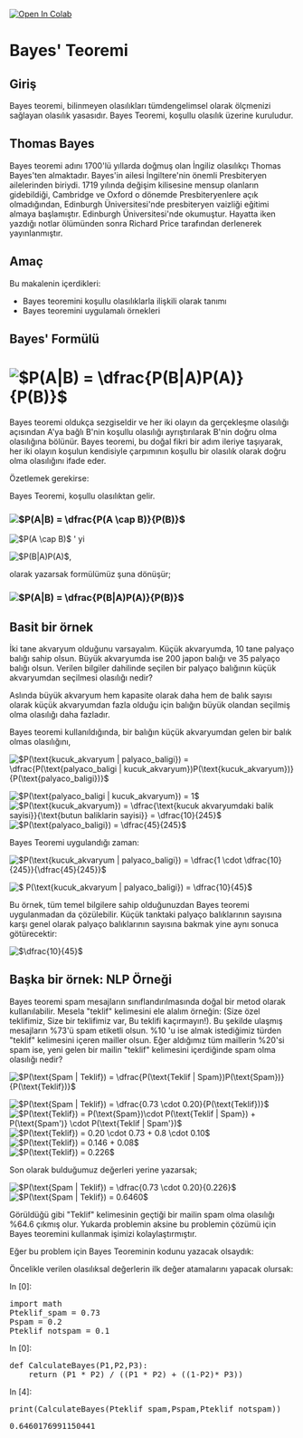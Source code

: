 <div id="notebook" class="js-html">
<div class="cell border-box-sizing text_cell rendered">
<div class="prompt input_prompt">
</div>
<div class="inner_cell">
<div class="text_cell_render border-box-sizing rendered_html">
<p><a href="https://colab.research.google.com/github/aydincagatay/Probability-for-discrete-random-variable/blob/master/BayesTeoremiv2.ipynb" target="_parent"><img src="https://camo.githubusercontent.com/52feade06f2fecbf006889a904d221e6a730c194/68747470733a2f2f636f6c61622e72657365617263682e676f6f676c652e636f6d2f6173736574732f636f6c61622d62616467652e737667" alt="Open In Colab" data-canonical-src="https://colab.research.google.com/assets/colab-badge.svg"></a></p>

</div>
</div>
</div>
<div class="cell border-box-sizing text_cell rendered">
<div class="prompt input_prompt">
</div>
<div class="inner_cell">
<div class="text_cell_render border-box-sizing rendered_html">
<h1>Bayes' Teoremi<a class="anchor-link" href="#Bayes'-Teoremi"></a>
</h1>
<h2>Giriş<a class="anchor-link" href="#Giri%C5%9F"></a>
</h2>
<p>Bayes teoremi, bilinmeyen olasılıkları tümdengelimsel olarak ölçmenizi sağlayan  olasılık yasasıdır. Bayes Teoremi, koşullu olasılık üzerine kuruludur.</p>
<h2>Thomas Bayes<a class="anchor-link" href="#Thomas-Bayes"></a>
</h2>
<p>Bayes teoremi adını 1700'lü yıllarda doğmuş olan İngiliz olasılıkçı Thomas Bayes'ten almaktadır. Bayes'in ailesi İngiltere'nin önemli Presbiteryen ailelerinden biriydi. 1719 yılında değişim kilisesine mensup olanların gidebildiği, Cambridge ve Oxford o dönemde Presbiteryenlere açık olmadığından, Edinburgh Üniversitesi'nde presbiteryen vaizliği eğitimi almaya başlamıştır.  Edinburgh Üniversitesi'nde okumuştur. Hayatta iken yazdığı notlar ölümünden sonra Richard Price tarafından derlenerek yayınlanmıştır.</p>
<h2>Amaç<a class="anchor-link" href="#Ama%C3%A7"></a>
</h2>
<p>Bu makalenin içerdikleri:</p>
<ul>
<li>Bayes teoremini koşullu olasılıklarla ilişkili olarak tanımı </li>
<li>Bayes teoremini uygulamalı örnekleri</li>
</ul>
<h2>Bayes' Formülü<a class="anchor-link" href="#Bayes'-Form%C3%BCl%C3%BC"></a>
</h2>
<h1>
<img class="math math-inline" alt="$P(A|B) = \dfrac{P(B|A)P(A)}{P(B)}$" src="https://render.githubusercontent.com/render/math?math=P%28A%7CB%29%20%3D%20%5Cdfrac%7BP%28B%7CA%29P%28A%29%7D%7BP%28B%29%7D&amp;mode=inline"><a class="anchor-link" href="#%24P(A%7CB)-=-%5Cdfrac%7BP(B%7CA)P(A)%7D%7BP(B)%7D%24"></a>
</h1>
<p>Bayes teoremi oldukça sezgiseldir ve her iki olayın da gerçekleşme olasılığı açısından A'ya bağlı B'nin koşullu olasılığı ayrıştırılarak B'nin doğru olma olasılığına bölünür. Bayes teoremi, bu doğal fikri bir adım ileriye taşıyarak, her iki olayın koşulun kendisiyle çarpımının koşullu bir olasılık olarak doğru olma olasılığını ifade eder.</p>
<p>Özetlemek gerekirse:</p>
<p>Bayes Teoremi, koşullu olasılıktan gelir.</p>
<h3>
<img class="math math-inline" alt="$P(A|B) = \dfrac{P(A \cap B)}{P(B)}$" src="https://render.githubusercontent.com/render/math?math=P%28A%7CB%29%20%3D%20%5Cdfrac%7BP%28A%20%5Ccap%20B%29%7D%7BP%28B%29%7D&amp;mode=inline"><a class="anchor-link" href="#%24P(A%7CB)-=-%5Cdfrac%7BP(A-%5Ccap-B)%7D%7BP(B)%7D%24"></a>
</h3>
<p><img class="math math-inline" alt="$P(A \cap B)$" src="https://render.githubusercontent.com/render/math?math=P%28A%20%5Ccap%20B%29&amp;mode=inline"> ' yi</p>
<p><img class="math math-inline" alt="$P(B|A)P(A)$" src="https://render.githubusercontent.com/render/math?math=P%28B%7CA%29P%28A%29&amp;mode=inline">,</p>
<p>olarak yazarsak formülümüz şuna dönüşür;</p>
<h3>
<img class="math math-inline" alt="$P(A|B) = \dfrac{P(B|A)P(A)}{P(B)}$" src="https://render.githubusercontent.com/render/math?math=P%28A%7CB%29%20%3D%20%5Cdfrac%7BP%28B%7CA%29P%28A%29%7D%7BP%28B%29%7D&amp;mode=inline"><a class="anchor-link" href="#%24P(A%7CB)-=-%5Cdfrac%7BP(B%7CA)P(A)%7D%7BP(B)%7D%24"></a>
</h3>
<h2>Basit bir örnek<a class="anchor-link" href="#Basit-bir-%C3%B6rnek"></a>
</h2>
<p>İki tane akvaryum olduğunu varsayalım. Küçük akvaryumda, 10 tane palyaço balığı sahip olsun. Büyük akvaryumda ise 200 japon balığı ve 35 palyaço balığı olsun. Verilen bilgiler dahilinde seçilen bir palyaço balığının küçük akvaryumdan seçilmesi olasılığı nedir?</p>
<p>Aslında büyük akvaryum hem kapasite olarak daha hem de balık sayısı olarak küçük akvaryumdan fazla olduğu için balığın büyük olandan seçilmiş olma olasılığı daha fazladır.</p>
<p>Bayes teoremi kullanıldığında, bir balığın küçük akvaryumdan gelen bir balık olmas olasılığını,</p>
<p><img class="math math-inline" alt="$P(\text{kucuk_akvaryum | palyaco_baligi}) = \dfrac{P(\text{palyaco_baligi | kucuk_akvaryum})P(\text{kucuk_akvaryum})}{P(\text{palyaco_baligi})}$" src="https://render.githubusercontent.com/render/math?math=P%28%5Ctext%7Bkucuk_akvaryum%20%7C%20palyaco_baligi%7D%29%20%3D%20%5Cdfrac%7BP%28%5Ctext%7Bpalyaco_baligi%20%7C%20kucuk_akvaryum%7D%29P%28%5Ctext%7Bkucuk_akvaryum%7D%29%7D%7BP%28%5Ctext%7Bpalyaco_baligi%7D%29%7D&amp;mode=inline"></p>
<p><img class="math math-inline" alt="$P(\text{palyaco_baligi | kucuk_akvaryum}) = 1$" src="https://render.githubusercontent.com/render/math?math=P%28%5Ctext%7Bpalyaco_baligi%20%7C%20kucuk_akvaryum%7D%29%20%3D%201&amp;mode=inline"><br>
<img class="math math-inline" alt="$P(\text{kucuk_akvaryum}) = \dfrac{\text{kucuk akvaryumdaki balik sayisi}}{\text{butun baliklarin sayisi}} = \dfrac{10}{245}$" src="https://render.githubusercontent.com/render/math?math=P%28%5Ctext%7Bkucuk_akvaryum%7D%29%20%3D%20%5Cdfrac%7B%5Ctext%7Bkucuk%20akvaryumdaki%20balik%20sayisi%7D%7D%7B%5Ctext%7Bbutun%20baliklarin%20sayisi%7D%7D%20%3D%20%5Cdfrac%7B10%7D%7B245%7D&amp;mode=inline"><br>
<img class="math math-inline" alt="$P(\text{palyaco_baligi}) = \dfrac{45}{245}$" src="https://render.githubusercontent.com/render/math?math=P%28%5Ctext%7Bpalyaco_baligi%7D%29%20%3D%20%5Cdfrac%7B45%7D%7B245%7D&amp;mode=inline"></p>
<p>Bayes Teoremi uygulandığı zaman:</p>
<p><img class="math math-inline" alt="$P(\text{kucuk_akvaryum | palyaco_baligi}) = \dfrac{1 \cdot \dfrac{10}{245}}{\dfrac{45}{245}}$" src="https://render.githubusercontent.com/render/math?math=P%28%5Ctext%7Bkucuk_akvaryum%20%7C%20palyaco_baligi%7D%29%20%3D%20%5Cdfrac%7B1%20%5Ccdot%20%5Cdfrac%7B10%7D%7B245%7D%7D%7B%5Cdfrac%7B45%7D%7B245%7D%7D&amp;mode=inline"></p>
<p><img class="math math-inline" alt="$ P(\text{kucuk_akvaryum | palyaco_baligi}) = \dfrac{10}{45}$" src="https://render.githubusercontent.com/render/math?math=P%28%5Ctext%7Bkucuk_akvaryum%20%7C%20palyaco_baligi%7D%29%20%3D%20%5Cdfrac%7B10%7D%7B45%7D&amp;mode=inline"></p>
<p>Bu örnek, tüm temel bilgilere sahip olduğunuzdan Bayes teoremi uygulanmadan da çözülebilir. Küçük tanktaki palyaço balıklarının sayısına karşı genel olarak palyaço balıklarının sayısına bakmak yine aynı sonuca götürecektir:</p>
<p><img class="math math-inline" alt="$\dfrac{10}{45}$" src="https://render.githubusercontent.com/render/math?math=%5Cdfrac%7B10%7D%7B45%7D&amp;mode=inline"></p>
<h2>Başka bir örnek: NLP Örneği<a class="anchor-link" href="#Ba%C5%9Fka-bir-%C3%B6rnek:-NLP-%C3%96rne%C4%9Fi"></a>
</h2>
<p>Bayes teoremi spam mesajların sınıflandırılmasında doğal bir metod olarak kullanılabilir. Mesela "teklif" kelimesini ele alalım örneğin: (Size özel teklifimiz, Size bir teklifimiz var, Bu teklifi kaçırmayın!). Bu şekilde ulaşmış mesajların %73'ü spam etiketli olsun. %10 'u ise almak istediğimiz türden "teklif" kelimesini içeren mailler olsun. Eğer aldığımız tüm maillerin %20'si spam ise, yeni gelen bir mailin "teklif" kelimesini içerdiğinde spam olma olasılığı nedir?</p>
<p><img class="math math-inline" alt="$P(\text{Spam | Teklif}) = \dfrac{P(\text{Teklif | Spam})P(\text{Spam})}{P(\text{Teklif})}$" src="https://render.githubusercontent.com/render/math?math=P%28%5Ctext%7BSpam%20%7C%20Teklif%7D%29%20%3D%20%5Cdfrac%7BP%28%5Ctext%7BTeklif%20%7C%20Spam%7D%29P%28%5Ctext%7BSpam%7D%29%7D%7BP%28%5Ctext%7BTeklif%7D%29%7D&amp;mode=inline"></p>
<p><img class="math math-inline" alt="$P(\text{Spam | Teklif}) = \dfrac{0.73 \cdot 0.20}{P(\text{Teklif})}$" src="https://render.githubusercontent.com/render/math?math=P%28%5Ctext%7BSpam%20%7C%20Teklif%7D%29%20%3D%20%5Cdfrac%7B0.73%20%5Ccdot%200.20%7D%7BP%28%5Ctext%7BTeklif%7D%29%7D&amp;mode=inline"><br>
<img class="math math-inline" alt="$P(\text{Teklif}) = P(\text{Spam})\cdot P(\text{Teklif | Spam}) + P(\text{Spam')} \cdot P(\text{Teklif | Spam'})$" src="https://render.githubusercontent.com/render/math?math=P%28%5Ctext%7BTeklif%7D%29%20%3D%20P%28%5Ctext%7BSpam%7D%29%5Ccdot%20P%28%5Ctext%7BTeklif%20%7C%20Spam%7D%29%20%2B%20P%28%5Ctext%7BSpam%27%29%7D%20%5Ccdot%20P%28%5Ctext%7BTeklif%20%7C%20Spam%27%7D%29&amp;mode=inline"><br>
<img class="math math-inline" alt="$P(\text{Teklif}) = 0.20 \cdot 0.73 + 0.8 \cdot 0.10$" src="https://render.githubusercontent.com/render/math?math=P%28%5Ctext%7BTeklif%7D%29%20%3D%200.20%20%5Ccdot%200.73%20%2B%200.8%20%5Ccdot%200.10&amp;mode=inline"><br>
<img class="math math-inline" alt="$P(\text{Teklif}) = 0.146 + 0.08$" src="https://render.githubusercontent.com/render/math?math=P%28%5Ctext%7BTeklif%7D%29%20%3D%200.146%20%2B%200.08&amp;mode=inline"><br>
<img class="math math-inline" alt="$P(\text{Teklif}) = 0.226$" src="https://render.githubusercontent.com/render/math?math=P%28%5Ctext%7BTeklif%7D%29%20%3D%200.226&amp;mode=inline"></p>
<p>Son olarak bulduğumuz değerleri yerine yazarsak;</p>
<p><img class="math math-inline" alt="$P(\text{Spam | Teklif}) = \dfrac{0.73 \cdot 0.20}{0.226}$" src="https://render.githubusercontent.com/render/math?math=P%28%5Ctext%7BSpam%20%7C%20Teklif%7D%29%20%3D%20%5Cdfrac%7B0.73%20%5Ccdot%200.20%7D%7B0.226%7D&amp;mode=inline"><br>
<img class="math math-inline" alt="$P(\text{Spam | Teklif}) = 0.6460$" src="https://render.githubusercontent.com/render/math?math=P%28%5Ctext%7BSpam%20%7C%20Teklif%7D%29%20%3D%200.6460&amp;mode=inline"></p>
<p>Görüldüğü gibi "Teklif" kelimesinin geçtiği bir mailin spam olma olasılığı %64.6 çıkmış olur. Yukarda problemin aksine bu problemin çözümü için Bayes teoremini kullanmak işimizi kolaylaştırmıştır.</p>
<p>Eğer bu problem için Bayes Teoreminin kodunu yazacak olsaydık:</p>
<p>Öncelikle verilen olasılıksal değerlerin ilk değer atamalarını yapacak olursak:</p>

</div>
</div>
</div>
<div class="cell border-box-sizing code_cell rendered">
<div class="input">
<div class="prompt input_prompt">In&nbsp;[0]:</div>
<div class="inner_cell">
    <div class="input_area">
<div class=" highlight hl-ipython3"><pre><span></span><span class="kn">import</span> <span class="nn">math</span>
<span class="n">Pteklif_spam</span> <span class="o">=</span> <span class="mf">0.73</span>
<span class="n">Pspam</span> <span class="o">=</span> <span class="mf">0.2</span>
<span class="n">Pteklif_notspam</span> <span class="o">=</span> <span class="mf">0.1</span>
</pre></div>

</div>
</div>
</div>

</div>
<div class="cell border-box-sizing code_cell rendered">
<div class="input">
<div class="prompt input_prompt">In&nbsp;[0]:</div>
<div class="inner_cell">
    <div class="input_area">
<div class=" highlight hl-ipython3"><pre><span></span><span class="k">def</span> <span class="nf">CalculateBayes</span><span class="p">(</span><span class="n">P1</span><span class="p">,</span><span class="n">P2</span><span class="p">,</span><span class="n">P3</span><span class="p">):</span>
    <span class="k">return</span> <span class="p">(</span><span class="n">P1</span> <span class="o">*</span> <span class="n">P2</span><span class="p">)</span> <span class="o">/</span> <span class="p">((</span><span class="n">P1</span> <span class="o">*</span> <span class="n">P2</span><span class="p">)</span> <span class="o">+</span> <span class="p">((</span><span class="mi">1</span><span class="o">-</span><span class="n">P2</span><span class="p">)</span><span class="o">*</span> <span class="n">P3</span><span class="p">))</span>
</pre></div>

</div>
</div>
</div>

</div>
<div class="cell border-box-sizing code_cell rendered">
<div class="input">
<div class="prompt input_prompt">In&nbsp;[4]:</div>
<div class="inner_cell">
    <div class="input_area">
<div class=" highlight hl-ipython3"><pre><span></span><span class="nb">print</span><span class="p">(</span><span class="n">CalculateBayes</span><span class="p">(</span><span class="n">Pteklif_spam</span><span class="p">,</span><span class="n">Pspam</span><span class="p">,</span><span class="n">Pteklif_notspam</span><span class="p">))</span>
</pre></div>

</div>
</div>
</div>

<div class="output_wrapper">
<div class="output">


<div class="output_area">
<div class="prompt"></div>
<div class="output_subarea output_stream output_stdout output_text">
<pre>0.6460176991150441
</pre>
</div>
</div>

</div>
</div>

</div>
 

</div>